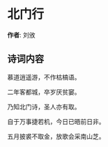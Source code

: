 # 北门行

**作者**: 刘攽

## 诗词内容

慕道逍遥游，不作枯槁语。

二年客都城，卒岁厌贫窭。

乃知北门诗，圣人亦有取。

自于万事捷若机，今日已晤前日非。

五月披裘不取金，放歌会采南山芝。

